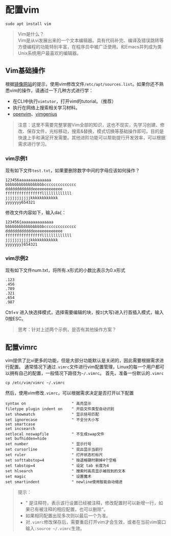 # 配置vim
```
sudo apt install vim
```
> Vim是什么？  
Vim是从vi发展出来的一个文本编辑器。具有代码补完、编译及错误跳转等方便编程的功能特别丰富，在程序员中被广泛使用。和Emacs并列成为类Unix系统用户最喜欢的编辑器。

## Vim基础操作
根据[镜像网站](https://mirrors.tuna.tsinghua.edu.cn/help/ubuntu/)的提示，使用vim修改文件`/etc/apt/sources.list`。如果你还不熟悉vim的操作，请通过一下几种方式进行学：
* 在CLI中执行`vimtutor`，打开vim的tutorial。（推荐）
* 执行在网络上搜索相关学习材料。
* [openvim](https://www.openvim.com/tutorial.html)、[vimgenius](http://www.vimgenius.com/lessons/vim-intro)
> 注意：这里不需要完整掌握Vim全部的知识，这也不现实，先学习创建、修改、保存文件，光标移动，搜索&替换，模式切换等基础操作即可。目的是快速上手和满足开发需要。其他进阶功能可以帮助提行开发效率，可以根据需求进行学习。

### vim示例1
现有如下文件`test.txt`，如果要删除数字中间的字母应该如何操作？
```
123456aaaaaaaaaaaaaa
bbbbbbbbbbbbbbbbbcccccccccccccc
ddddddddddddeeeeeeeeeeeee
fffffffffffffffflllllllllllll
jjjjjjjjjjjkkkkkkkkkkkk
yyyyyyy654321
```
修改文件内容如下，输入da{：
```
123456{aaaaaaaaaaaaaa
bbbbbbbbbbbbbbbbbcccccccccccccc
ddddddddddddeeeeeeeeeeeee
fffffffffffffffflllllllllllll
jjjjjjjjjjjkkkkkkkkkkkk
yyyyyyy}654321
```
### vim示例2
现有如下文件num.txt，将所有.x形式的小数比表示为0.x形式
```
.123
.456
.789
.321
.654
.987
```
Ctrl+v 进入快选择模式，选择需要编辑的块，按`I`(大写)进入行首插入模式，输入0按ESC。
> 思考：针对上述两个示例，是否有其他操作方案？

## 配置vimrc
vim提供了比vi更多的功能，但是大部分功能默认是关闭的，因此需要根据需求进行配置。
通常情况下通过`.vimrc`文件进行vim配置管理，Linux的每一个用户都可以拥有自己的配置，一般情况下路径为`~/.vimrc`。
首先，准备一份默认的`.vimrc`
```
cp /etc/vim/vimrc ~/.vimrc
```
然后，使用vim修改`.vimrc`，可以根据需求决定是否打开以下配置
```
syntax on                    " 高亮显示
filetype plugin indent on    " 开启文件类型自动识别
set showmatch                " 显示括号匹配
set ignorecase               " 不全分大小写
set smartcase
set incsearch
setlocal noswapfile          " 不生成swap文件
set bufhidden=hide           
set number                   " 显示行号
set cursorline               " 突出显示当前行
set ruler                    " 打开状态栏标尺
set softtabstop=4            " 按退格键时删掉4个空格
set tabstop=4                " 设定 tab 长度为4
set hlsearch                 " 搜索时高亮显示被找到的文本
set magic                    " 设置魔术
set smartindent              " newline使用智能自动缩进
```
> 提示：  
> * " 是注释符，表示该行设置已经被注释，修改配置时可以新增一行，如果已有被注释的相应配置，也可以删除"。  
> * 如果相同配置出现多次则以最后一个为准。
> * 对`.vimrc`修改保存后，需要重启打开vim才会生效，或者在当前vim窗口输入`:source ~/.vimrc`生效。
```